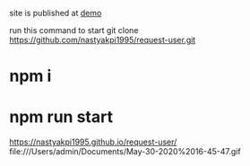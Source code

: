 site is published at [demo](https://nastyakpi1995.github.io/request-user/)


run this command to start
 git clone https://github.com/nastyakpi1995/request-user.git
# npm i
# npm run start
 https://nastyakpi1995.github.io/request-user/
 file:///Users/admin/Documents/May-30-2020%2016-45-47.gif
